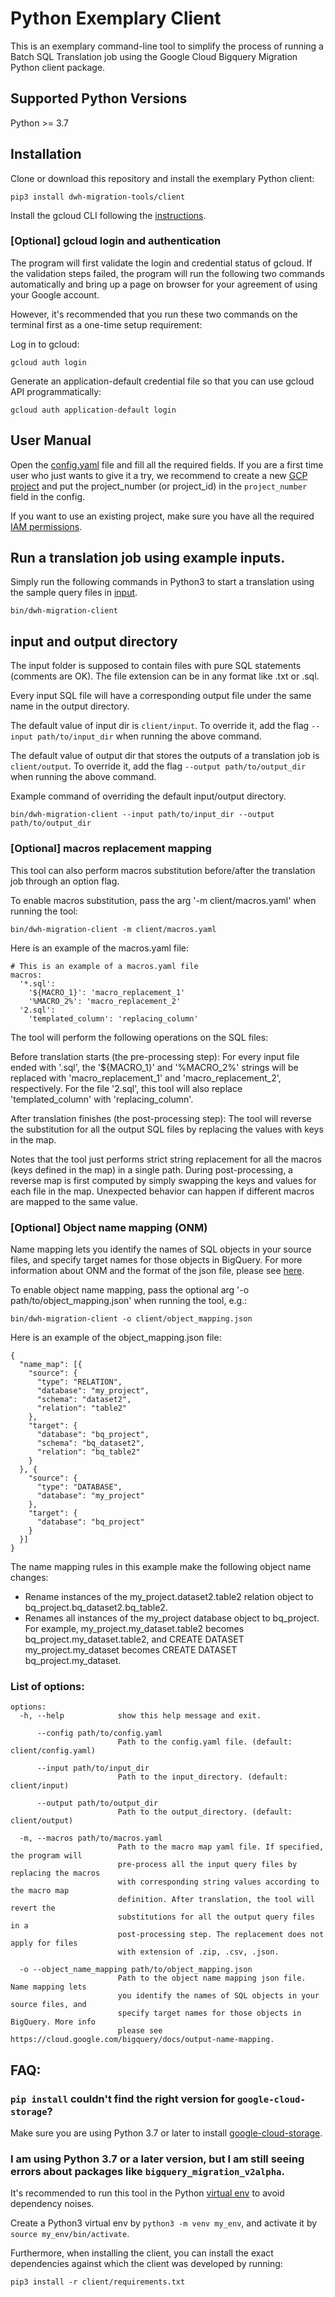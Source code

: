 # Python Exemplary Client

This is an exemplary command-line tool to simplify the process of running a
Batch SQL Translation job using the Google Cloud Bigquery Migration Python
client package.

## Supported Python Versions 
Python >= 3.7

## Installation

Clone or download this repository and install the exemplary Python client: 

```
pip3 install dwh-migration-tools/client
```

Install the gcloud CLI following the [instructions](http://cloud.google.com/sdk/docs/install).

### [Optional] gcloud login and authentication

The program will first validate the login and credential status of
gcloud. If the validation steps failed, the program will run the following two
commands automatically and bring up a page on browser for your agreement of
using your Google account.

However, it's recommended that you run these two commands on the terminal first as a one-time setup requirement:

Log in to gcloud:

```
gcloud auth login
```

Generate an application-default credential file so that you can use gcloud API
programmatically:

```
gcloud auth application-default login
```

## User Manual

Open the [config.yaml](config.yaml) file and fill all the required fields. If you are a first
time user who just wants to give it a try, we recommend to create a new [GCP
project](https://console.cloud.google.com/) and put the project_number (or project_id) in the `project_number` field in 
the config.

If you want to use an existing project, make sure you have all the required [IAM
permissions](https://cloud.google.com/bigquery/docs/batch-sql-translator#required_permissions).

## Run a translation job using example inputs.

Simply run the following commands in Python3 to start a translation using the sample query files in [input](input).

```
bin/dwh-migration-client
```
## input and output directory

The input folder is supposed to contain files with pure SQL statements (comments
are OK). The file extension can be in any format like .txt or .sql.

Every input SQL file will have a corresponding output file under the same name in
the output directory.

The default value of input dir is `client/input`. To override it, add the flag `--input path/to/input_dir` when running 
the above command.  

The default value of output dir that stores the outputs of a translation job is `client/output`. To override it, add the 
flag `--output path/to/output_dir` when running the above command.

Example command of overriding the default input/output directory.
```
bin/dwh-migration-client --input path/to/input_dir --output path/to/output_dir
```

### [Optional] macros replacement mapping

This tool can also perform macros substitution before/after the translation job
through an option flag.

To enable macros substitution, pass the arg '-m client/macros.yaml' when
running the tool:

```
bin/dwh-migration-client -m client/macros.yaml
```

Here is an example of the macros.yaml file:

```
# This is an example of a macros.yaml file
macros:
  '*.sql':
    '${MACRO_1}': 'macro_replacement_1'
    '%MACRO_2%': 'macro_replacement_2'
  '2.sql':
    'templated_column': 'replacing_column'
```

The tool will perform the following operations on the SQL files:

Before translation starts (the pre-processing step): For every input file ended
with '.sql', the '${MACRO_1}' and '%MACRO_2%' strings will be replaced with
'macro_replacement_1' and 'macro_replacement_2', respectively. For the file
'2.sql', this tool will also replace 'templated_column' with 'replacing_column'.

After translation finishes (the post-processing step): The tool will reverse the
substitution for all the output SQL files by replacing the values with keys in
the map.

Notes that the tool just performs strict string replacement for all the macros
(keys defined in the map) in a single path. During post-processing, a reverse
map is first computed by simply swapping the keys and values for each file in
the map. Unexpected behavior can happen if different macros are mapped to the
same value.


### [Optional] Object name mapping (ONM)

Name mapping lets you identify the names of SQL objects in your source files, and specify target names for those objects
in BigQuery.  For more information about ONM and the format of the json file, please see [here](https://cloud.google.com/bigquery/docs/output-name-mapping#json_file_format). 

To enable object name mapping, pass the optional arg '-o path/to/object_mapping.json' when
running the tool, e.g.:

```
bin/dwh-migration-client -o client/object_mapping.json
```

Here is an example of the object_mapping.json file:

```
{
  "name_map": [{
    "source": {
      "type": "RELATION",
      "database": "my_project",
      "schema": "dataset2",
      "relation": "table2"
    },
    "target": {
      "database": "bq_project",
      "schema": "bq_dataset2",
      "relation": "bq_table2"
    }
  }, {
    "source": {
      "type": "DATABASE",
      "database": "my_project"
    },
    "target": {
      "database": "bq_project"
    }
  }]
}
```

The name mapping rules in this example make the following object name changes:

* Rename instances of the my_project.dataset2.table2 relation object to bq_project.bq_dataset2.bq_table2.
* Renames all instances of the my_project database object to bq_project. For example, my_project.my_dataset.table2 
becomes bq_project.my_dataset.table2, and CREATE DATASET my_project.my_dataset becomes CREATE DATASET 
bq_project.my_dataset.

### List of options:

```commandline
options:
  -h, --help            show this help message and exit.
  
      --config path/to/config.yaml             
                        Path to the config.yaml file. (default: client/config.yaml)
    
      --input path/to/input_dir
                        Path to the input_directory. (default: client/input)
  
      --output path/to/output_dir
                        Path to the output_directory. (default: client/output)
  
  -m, --macros path/to/macros.yaml
                        Path to the macro map yaml file. If specified, the program will 
                        pre-process all the input query files by replacing the macros 
                        with corresponding string values according to the macro map
                        definition. After translation, the tool will revert the 
                        substitutions for all the output query files in a 
                        post-processing step. The replacement does not apply for files 
                        with extension of .zip, .csv, .json.
                        
  -o --object_name_mapping path/to/object_mapping.json
                        Path to the object name mapping json file. Name mapping lets 
                        you identify the names of SQL objects in your source files, and 
                        specify target names for those objects in BigQuery. More info
                        please see https://cloud.google.com/bigquery/docs/output-name-mapping.
```

## FAQ:
### `pip install` couldn't find the right version for `google-cloud-storage`?

Make sure you are using Python 3.7 or later to install [google-cloud-storage](https://pypi.org/project/google-cloud-storage/). 

### I am using Python 3.7 or a later version, but I am still seeing errors about packages like `bigquery_migration_v2alpha`.

It's recommended to run this tool in the Python [virtual env](https://docs.python.org/3/library/venv.html) to avoid 
dependency noises. 

Create a Python3 virtual env by `python3 -m venv my_env`, and activate it by `source my_env/bin/activate`.

Furthermore, when installing the client, you can install the exact dependencies
against which the client was developed by running:

```shell
pip3 install -r client/requirements.txt
```